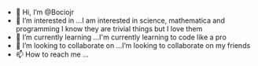 - 👋 Hi, I’m @Bociojr
- 👀 I’m interested in ...I am interested in science, mathematica and programming
I know they are trivial things but I love them
- 🌱 I’m currently learning ...I'm currently learning to code like a pro
- 💞️ I’m looking to collaborate on ...I’m looking to collaborate on my friends
- 📫 How to reach me ...

<!---
Bociojr/Bociojr is a ✨ special ✨ repository because its `README.md` (this file) appears on your GitHub profile.
You can click the Preview link to take a look at your changes.
--->
